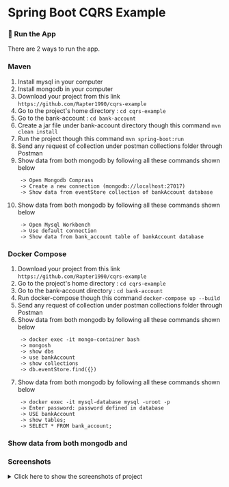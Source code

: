 # Spring Boot CQRS Example


### 🔨 Run the App

There are 2 ways to run the app.

### Maven

1. Install mysql in your computer
2. Install mongodb in your computer
3. Download your project from this link `https://github.com/Rapter1990/cqrs-example`
4. Go to the project's home directory :  `cd cqrs-example`
5. Go to the bank-account :  `cd bank-account`
6. Create a jar file under bank-account directory though this command  `mvn clean install`
7. Run the project though this command `mvn spring-boot:run`
8. Send any request of collection under postman collections folder through Postman 
9. Show data from both mongodb by following all these commands shown below
```
    -> Open Mongodb Comprass
    -> Create a new connection (mongodb://localhost:27017)
    -> Show data from eventStore collection of bankAccount database
```
10. Show data from both mongodb by following all these commands shown below
```
    -> Open Mysql Workbench
    -> Use default connection
    -> Show data from bank_account table of bankAccount database
```

### Docker Compose

1. Download your project from this link `https://github.com/Rapter1990/cqrs-example`
2. Go to the project's home directory :  `cd cqrs-example`
3. Go to the bank-account directory :  `cd bank-account`
4. Run docker-compose though this command `docker-compose up --build`
5. Send any request of collection under postman collections folder through Postman
6. Show data from both mongodb by following all these commands shown below
```
    -> docker exec -it mongo-container bash
    -> mongosh
    -> show dbs
    -> use bankAccount
    -> show collections
    -> db.eventStore.find({})
```
7. Show data from both mongodb by following all these commands shown below
```
    -> docker exec -it mysql-database mysql -uroot -p
    -> Enter password: password defined in database
    -> USE bankAccount
    -> show tables;
    -> SELECT * FROM bank_account;
```

### Show data from both mongodb and 

### Screenshots

<details>
<summary>Click here to show the screenshots of project</summary>
    <p> Figure 1 </p>
    <img src ="">
</details>
